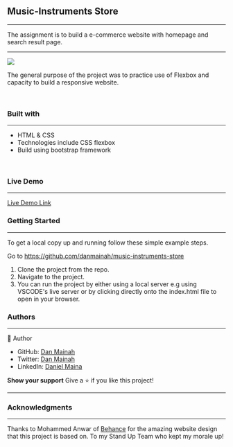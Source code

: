 <h2><b>Music-Instruments Store</b></h2>
<hr>
<p>The assignment is to build a e-commerce website with homepage and search result page.</p>
<hr>
<img src="https://user-images.githubusercontent.com/42869046/114411509-e8f94180-9bb4-11eb-9fab-f0fb39337380.PNG">
<br>
<p>The general purpose of the project was to practice use of Flexbox and capacity to build a responsive website.</p><br>
<h3><b>Built with</b></h3>
<hr>
<ul>
  <li>HTML & CSS</li> 
  <li>Technologies include CSS flexbox </li>
  <li>Build using bootstrap framework </li>
</ul>
<br>
<h3><b>Live Demo</b></h3>
<hr>
<a href=" https://danmainah.github.io/music-instruments-store/">Live Demo Link</a><br>
<h3><b>Getting Started</b></h3>
<hr>
To get a local copy up and running follow these simple example steps.

Go to https://github.com/danmainah/music-instruments-store

1. Clone the project from the repo.
2. Navigate to the project.
3. You can run the project by either using a local server e.g using VSCODE's live server or by clicking directly onto the index.html file to open in your browser.                  
                                                       
<h3><b>Authors</b></h3>

 <hr>
 👤 Author<br>
   
<ul>
  <li>GitHub: <a href="https://github.com/danmainah">Dan Mainah</a></li>
  <li>Twitter: <a href="https://twitter.com/dan_mainah">Dan Mainah</a></li>
  <li>LinkedIn: <a href="www.linkedin.com/in/daniel-maina-315a38191">Daniel Maina</a></li>
</ul   


<h3><b>Show your support</b></h3>
Give a ⭐️ if you like this project!<hr>

<h3><b>Acknowledgments</b></h3>
<hr>

Thanks to Mohammed Anwar of [Behance](https://www.behance.net/gallery/24796463/ZATTIX) for the amazing website design that this project is based on.
To my Stand Up Team who kept my morale up!